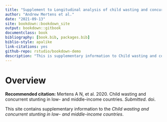 ```yaml
--- 
title: "Supplement to Longitudinal analysis of child wasting and concurrence with stunting in low-resource settings"
author: "Andrew Mertens et al."
date: "2021-09-13"
site: bookdown::bookdown_site
output: bookdown::gitbook
documentclass: book
bibliography: [book.bib, packages.bib]
biblio-style: apalike
link-citations: yes
github-repo: rstudio/bookdown-demo
description: "This is supplementary information to Child wasting and concurrent stunting in low- and middle-income countries"
---
```


# Overview

**Recommended citation:** Mertens A N, et al. 2020. Child wasting and concurrent stunting in low- and middle-income countries. *Submitted*. doi. 

This site contains supplementary information to the *Child wasting and concurrent stunting in low- and middle-income countries*. 



